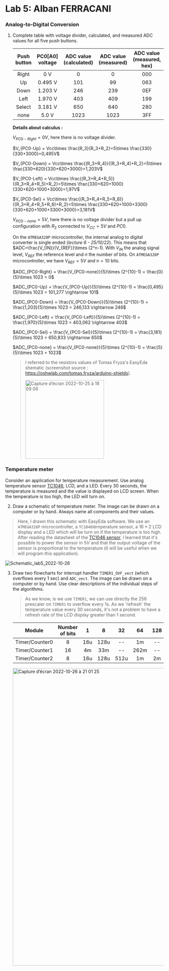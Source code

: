 # Lab 5: Alban FERRACANI

### Analog-to-Digital Conversion

1. Complete table with voltage divider, calculated, and measured ADC values for all five push buttons.

   | **Push button** | **PC0[A0] voltage** | **ADC value (calculated)** | **ADC value (measured)** | **ADC value (measured, hex)** |
   | :-: | :-: | :-: | :-: | :-: |
   | Right  | 0&nbsp;V | 0   | 0 | 000 |
   | Up     | 0.495&nbsp;V | 101 | 99 | 063 |
   | Down   | 1.203&nbsp;V | 246 | 239 | 0EF |
   | Left   | 1.970&nbsp;V | 403 | 409 | 199|
   | Select | 3.181&nbsp;V | 650 | 640 | 280 |
   | none   | 5.0&nbsp;V| 1023 | 1023 | 3FF |
   
   **Details about calculus :**

   $V_{PC0-Right} = 0V$, here there is no voltage divider.
   
   $V_{PC0-Up} = Vcc\times \frac{R_3}{R_3+R_2}=5\times \frac{330}{330+3000}=0,495V$
   
   $V_{PC0-Down} = Vcc\times \frac{(R_3+R_4)}{(R_3+R_4)+R_2}=5\times \frac{330+620}{330+620+3000}=1,203V$
   
   $V_{PC0-Left} = Vcc\times \frac{(R_3+R_4+R_5)}{(R_3+R_4+R_5)+R_2}=5\times \frac{330+620+1000}{330+620+1000+3000}=1,97V$
   
   $V_{PC0-Sel} = Vcc\times \frac{(R_3+R_4+R_5+R_6)}{(R_3+R_4+R_5+R_6)+R_2}=5\times \frac{330+620+1000+3300}{330+620+1000+3300+3000}=3,181V$
   
   $V_{PC0-none} = 5V$, here there is no voltage divider but a pull up configuration with $R_2$ connected to $V_{CC}=5V$ and $PC0$.
   
   On the `ATMEGA328P` microcontroller, the internal analog to digital converter is single ended (*lecture 6 - 25/10/22*). This means that $ADC=\frac{V_{IN}}{V_{REF}}\times (2^n-1). With $V_{IN}$ the analog signal level, $V_{REF}$ the reference level and $n$ the number of bits.
   On `ATMEGA328P` microcontroller, we have $V_{REF}=5V$ and $n=10$ bits.
   
   $ADC_{PC0-Right} = \frac{V_{PC0-none}}{5}\times (2^{10}-1) = \frac{0}{5}\times 1023 = 0$
   
   $ADC_{PC0-Up} = \frac{V_{PC0-Up}}{5}\times (2^{10}-1) = \frac{0,495}{5}\times 1023 = 101,277 \rightarrow 101$
   
   $ADC_{PC0-Down} = \frac{V_{PC0-Down}}{5}\times (2^{10}-1) = \frac{1,203}{5}\times 1023 = 246,133 \rightarrow 246$
   
   $ADC_{PC0-Left} = \frac{V_{PC0-Left}}{5}\times (2^{10}-1) = \frac{1,970}{5}\times 1023 = 403,062 \rightarrow 403$
   
   $ADC_{PC0-Sel} = \frac{V_{PC0-Sel}}{5}\times (2^{10}-1) = \frac{3,181}{5}\times 1023 = 650,833 \rightarrow 650$
   
   $ADC_{PC0-none} = \frac{V_{PC0-none}}{5}\times (2^{10}-1) = \frac{5}{5}\times 1023 = 1023$
   
   >I referred to the resistors values of Tomas Fryza's EasyEda shematic (screenshot source : https://oshwlab.com/tomas.fryza/arduino-shields).
   >
   ><img width="250" alt="Capture d’écran 2022-10-25 à 18 09 06" src="https://user-images.githubusercontent.com/114081879/197825912-c5a5daf5-b22e-4886-9e6d-312d1c9442b5.png">

 
### Temperature meter

Consider an application for temperature measurement. Use analog temperature sensor [TC1046](http://ww1.microchip.com/downloads/en/DeviceDoc/21496C.pdf), LCD, and a LED. Every 30 seconds, the temperature is measured and the value is displayed on LCD screen. When the temperature is too high, the LED will turn on.

2. Draw a schematic of temperature meter. The image can be drawn on a computer or by hand. Always name all components and their values.
  
 >Here, I drawn this schematic with EasyEda software. 
 >We use an `ATMEGA328P` microcontroller, a `TC1046`temperature sensor, a $16\times2$ LCD display and a LED which will be turn on if the temperature is too high. After reading the datasheet of the [TC1046 sensor](http://ww1.microchip.com/downloads/en/DeviceDoc/21496C.pdf), I learned that it's possible to power the sensor in $5V$ and that the output voltage of the sensor is proportional to the temperature (it will be useful when we will program this application).
 
 ![Schematic_lab5_2022-10-26](https://user-images.githubusercontent.com/114081879/198086474-52801d91-a0e3-4e24-bccf-2e8c497a2af4.svg)


3. Draw two flowcharts for interrupt handler `TIMER1_OVF_vect` (which overflows every 1&nbsp;sec) and `ADC_vect`. The image can be drawn on a computer or by hand. Use clear descriptions of the individual steps of the algorithms.
   
   >As we know, is we use `TIMER1`, we can use directly the 256 prescaler on `TIMER1` to overflow every 1s. As we 'refresh' the temperature value every 30 seconds, it's not a problem to have a refresh rate of the LCD display greater than 1 second. 
   
   | **Module** | **Number of bits** | **1** | **8** | **32** | **64** | **128** | **256** | **1024** |
   | :-: | :-: | :-: | :-: | :-: | :-: | :-: | :-: | :-: |
   | Timer/Counter0 | 8  | 16u | 128u | -- | 1m | -- | 4m | 16m |
   | Timer/Counter1 | 16 | 4m | 33m | -- | 262m | -- | **1s** | 4.2s |
   | Timer/Counter2 | 8  | 16u | 128u | 512u | 1m | 2m | 4m | 16m |
   
   <img width="945" alt="Capture d’écran 2022-10-26 à 21 01 25" src="https://user-images.githubusercontent.com/114081879/198113870-4c3779b4-3f21-49ba-bfd7-f19e3ff89114.png">

  
